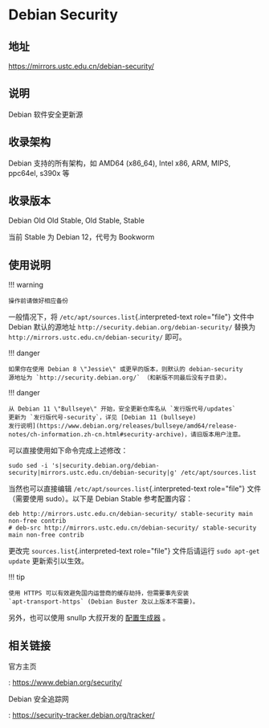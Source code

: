 # Debian Security

## 地址

<https://mirrors.ustc.edu.cn/debian-security/>

## 说明

Debian 软件安全更新源

## 收录架构

Debian 支持的所有架构，如 AMD64 (x86_64), Intel x86, ARM, MIPS, ppc64el,
s390x 等

## 收录版本

Debian Old Old Stable, Old Stable, Stable

当前 Stable 为 Debian 12，代号为 Bookworm

## 使用说明

!!! warning

    操作前请做好相应备份

一般情况下，将 `/etc/apt/sources.list`{.interpreted-text role="file"}
文件中 Debian 默认的源地址 `http://security.debian.org/debian-security/`
替换为 `http://mirrors.ustc.edu.cn/debian-security/` 即可。

!!! danger

    如果你在使用 Debian 8 \"Jessie\" 或更早的版本，则默认的 debian-security
    源地址为 `http://security.debian.org/` （和新版不同最后没有子目录）。

!!! danger

    从 Debian 11 \"Bullseye\" 开始，安全更新仓库名从 `发行版代号/updates`
    更新为 `发行版代号-security`，详见 [Debian 11 (bullseye)
    发行说明](https://www.debian.org/releases/bullseye/amd64/release-notes/ch-information.zh-cn.html#security-archive)，请旧版本用户注意。

可以直接使用如下命令完成上述修改：

    sudo sed -i 's|security.debian.org/debian-security|mirrors.ustc.edu.cn/debian-security|g' /etc/apt/sources.list

当然也可以直接编辑 `/etc/apt/sources.list`{.interpreted-text
role="file"} 文件（需要使用 sudo）。以下是 Debian Stable 参考配置内容：

    deb http://mirrors.ustc.edu.cn/debian-security/ stable-security main non-free contrib
    # deb-src http://mirrors.ustc.edu.cn/debian-security/ stable-security main non-free contrib

更改完 `sources.list`{.interpreted-text role="file"} 文件后请运行
`sudo apt-get update` 更新索引以生效。

!!! tip

    使用 HTTPS 可以有效避免国内运营商的缓存劫持，但需要事先安装
    `apt-transport-https` (Debian Buster 及以上版本不需要)。

另外，也可以使用 snullp 大叔开发的
[配置生成器](https://mirrors.ustc.edu.cn/repogen) 。

## 相关链接

官方主页

:   <https://www.debian.org/security/>

Debian 安全追踪网

:   <https://security-tracker.debian.org/tracker/>
